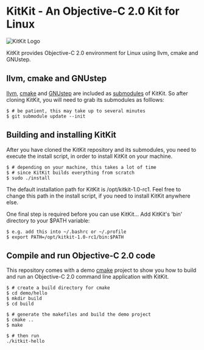# KitKit - An Objective-C 2.0 Kit for Linux 
![KitKit Logo](https://dl.dropbox.com/u/1111373/kitkit.png)

KitKit provides Objective-C 2.0 environment for Linux using llvm, cmake and GNUstep.

## llvm, cmake and GNUstep
[llvm], [cmake] and [GNUstep] are included as [submodules] of KitKit. So 
after cloning KitKit, you will need to grab its submodules as folllows:

    $ # be patient, this may take up to several minutes
    $ git submodule update --init

[llvm]: http://llvm.org 
[cmake]: http://www.cmake.org
[GNUstep]: http://www.gnustep.org
[submodules]: http://book.git-scm.com/5_submodules.html

## Building and installing KitKit
After you have cloned the KitKit repository and its submodules, you need 
to execute the install script, in order to install KitKit on your machine. 
 
    $ # depending on your machine, this takes a lot of time
    $ # since KitKit builds everything from scratch
    $ sudo ./install

The default installation path for KitKit is /opt/kitkit-1.0-rc1.
Feel free to change this path in the install script, if you need to install 
KitKit anywhere else. 

One final step is required before you can use KitKit...
Add KitKit's 'bin' directory to your $PATH variable:
    
    $ e.g. add this into ~/.bashrc or ~/.profile 
    $ export PATH=/opt/kitkit-1.0-rc1/bin:$PATH

## Compile and run Objective-C 2.0 code 
This repository comes with a demo [cmake] project to show you how to build and
run an Objective-C 2.0 command line application with KitKit.

    $ # create a build directory for cmake 
    $ cd demo/hello
    $ mkdir build
    $ cd build
    
    $ # generate the makefiles and build the demo project
    $ cmake ..
    $ make 

    $ # then run
    ./kitkit-hello
